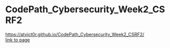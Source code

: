 # CodePath_Cybersecurity_Week2_CSRF2
https://atvict0r.github.io/CodePath_Cybersecurity_Week2_CSRF2/  
[link to page](URL "link to page](https://atvict0r.github.io/CodePath_Cybersecurity_Week2_CSRF2/
")
